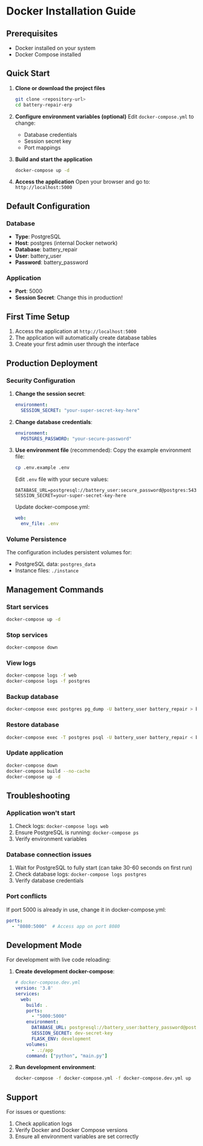# Docker Installation Guide

## Prerequisites
- Docker installed on your system
- Docker Compose installed

## Quick Start

1. **Clone or download the project files**
   ```bash
   git clone <repository-url>
   cd battery-repair-erp
   ```

2. **Configure environment variables (optional)**
   Edit `docker-compose.yml` to change:
   - Database credentials
   - Session secret key
   - Port mappings

3. **Build and start the application**
   ```bash
   docker-compose up -d
   ```

4. **Access the application**
   Open your browser and go to: `http://localhost:5000`

## Default Configuration

### Database
- **Type**: PostgreSQL
- **Host**: postgres (internal Docker network)
- **Database**: battery_repair
- **User**: battery_user
- **Password**: battery_password

### Application
- **Port**: 5000
- **Session Secret**: Change this in production!

## First Time Setup

1. Access the application at `http://localhost:5000`
2. The application will automatically create database tables
3. Create your first admin user through the interface

## Production Deployment

### Security Configuration
1. **Change the session secret**:
   ```yaml
   environment:
     SESSION_SECRET: "your-super-secret-key-here"
   ```

2. **Change database credentials**:
   ```yaml
   environment:
     POSTGRES_PASSWORD: "your-secure-password"
   ```

3. **Use environment file** (recommended):
   Copy the example environment file:
   ```bash
   cp .env.example .env
   ```
   
   Edit `.env` file with your secure values:
   ```
   DATABASE_URL=postgresql://battery_user:secure_password@postgres:5432/battery_repair
   SESSION_SECRET=your-super-secret-key-here
   ```

   Update docker-compose.yml:
   ```yaml
   web:
     env_file: .env
   ```

### Volume Persistence
The configuration includes persistent volumes for:
- PostgreSQL data: `postgres_data`
- Instance files: `./instance`

## Management Commands

### Start services
```bash
docker-compose up -d
```

### Stop services
```bash
docker-compose down
```

### View logs
```bash
docker-compose logs -f web
docker-compose logs -f postgres
```

### Backup database
```bash
docker-compose exec postgres pg_dump -U battery_user battery_repair > backup.sql
```

### Restore database
```bash
docker-compose exec -T postgres psql -U battery_user battery_repair < backup.sql
```

### Update application
```bash
docker-compose down
docker-compose build --no-cache
docker-compose up -d
```

## Troubleshooting

### Application won't start
1. Check logs: `docker-compose logs web`
2. Ensure PostgreSQL is running: `docker-compose ps`
3. Verify environment variables

### Database connection issues
1. Wait for PostgreSQL to fully start (can take 30-60 seconds on first run)
2. Check database logs: `docker-compose logs postgres`
3. Verify database credentials

### Port conflicts
If port 5000 is already in use, change it in docker-compose.yml:
```yaml
ports:
  - "8080:5000"  # Access app on port 8080
```

## Development Mode

For development with live code reloading:

1. **Create development docker-compose**:
   ```yaml
   # docker-compose.dev.yml
   version: '3.8'
   services:
     web:
       build: .
       ports:
         - "5000:5000"
       environment:
         DATABASE_URL: postgresql://battery_user:battery_password@postgres:5432/battery_repair
         SESSION_SECRET: dev-secret-key
         FLASK_ENV: development
       volumes:
         - .:/app
       command: ["python", "main.py"]
   ```

2. **Run development environment**:
   ```bash
   docker-compose -f docker-compose.yml -f docker-compose.dev.yml up
   ```

## Support

For issues or questions:
1. Check application logs
2. Verify Docker and Docker Compose versions
3. Ensure all environment variables are set correctly